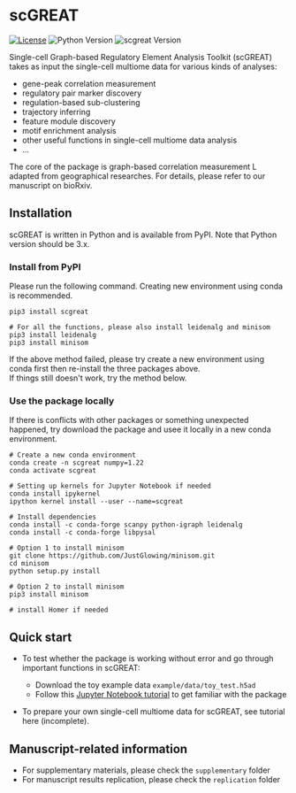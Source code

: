 # scGREAT
[![License](https://img.shields.io/github/license/ChaozhongLiu/DyberPet.svg)](LICENSE)
![Python Version](https://img.shields.io/badge/python-3.x-blue.svg)
![scgreat Version](https://img.shields.io/badge/scgreat-v1.0.0-green.svg)  

Single-cell Graph-based Regulatory Element Analysis Toolkit (scGREAT) takes as input the single-cell multiome data for various kinds of analyses:  
- gene-peak correlation measurement
- regulatory pair marker discovery
- regulation-based sub-clustering
- trajectory inferring
- feature module discovery
- motif enrichment analysis
- other useful functions in single-cell multiome data analysis
- ...
  
  
The core of the package is graph-based correlation measurement L adapted from geographical researches. For details, please refer to our manuscript on bioRxiv.

## Installation
scGREAT is written in Python and is available from PyPI. Note that Python version should be 3.x.

### Install from PyPI
Please run the following command. Creating new environment using conda is recommended.
```
pip3 install scgreat

# For all the functions, please also install leidenalg and minisom
pip3 install leidenalg
pip3 install minisom
```
If the above method failed, please try create a new environment using conda first then re-install the three packages above.  
If things still doesn't work, try the method below.

### Use the package locally
If there is conflicts with other packages or something unexpected happened, try download the package and usee it locally in a new conda environment.
```
# Create a new conda environment
conda create -n scgreat numpy=1.22
conda activate scgreat

# Setting up kernels for Jupyter Notebook if needed
conda install ipykernel
ipython kernel install --user --name=scgreat

# Install dependencies
conda install -c conda-forge scanpy python-igraph leidenalg
conda install -c conda-forge libpysal

# Option 1 to install minisom
git clone https://github.com/JustGlowing/minisom.git
cd minisom
python setup.py install

# Option 2 to install minisom
pip3 install minisom

# install Homer if needed
```

  
  
  
## Quick start
- To test whether the package is working without error and go through important functions in scGREAT:
  - Download the toy example data ``example/data/toy_test.h5ad``
  - Follow this [Jupyter Notebook tutorial](example/quick_start_test.ipynb)  to get familiar with the package

- To prepare your own single-cell multiome data for scGREAT, see tutorial here (incomplete).


## Manuscript-related information
- For supplementary materials, please check the ``supplementary`` folder
- For manuscript results replication, please check the ``replication`` folder
